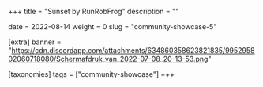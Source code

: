 +++
title = "Sunset by RunRobFrog"
description = ""

date = 2022-08-14
weight = 0
slug = "community-showcase-5"

[extra]
banner = "https://cdn.discordapp.com/attachments/634860358623821835/995295802060718080/Schermafdruk_van_2022-07-08_20-13-53.png"

[taxonomies]
tags = ["community-showcase"]
+++